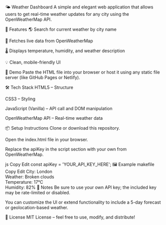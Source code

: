 🌤️ Weather Dashboard
A simple and elegant web application that allows users to get real-time weather updates for any city using the OpenWeatherMap API.

🔧 Features
🌎 Search for current weather by city name

📡 Fetches live data from OpenWeatherMap

🌡️ Displays temperature, humidity, and weather description

💡 Clean, mobile-friendly UI

🚀 Demo
Paste the HTML file into your browser or host it using any static file server (like GitHub Pages or Netlify).

🛠️ Tech Stack
HTML5 – Structure

CSS3 – Styling

JavaScript (Vanilla) – API call and DOM manipulation

OpenWeatherMap API – Real-time weather data

📦 Setup Instructions
Clone or download this repository.

Open the index.html file in your browser.

Replace the apiKey in the script section with your own from OpenWeatherMap.

js
Copy
Edit
const apiKey = 'YOUR_API_KEY_HERE';
🖼️ Example
makefile
Copy
Edit
City: London  
Weather: Broken clouds  
Temperature: 17°C  
Humidity: 82%
📝 Notes
Be sure to use your own API key; the included key may be rate-limited or disabled.

You can customize the UI or extend functionality to include a 5-day forecast or geolocation-based weather.

📄 License
MIT License – feel free to use, modify, and distribute!

